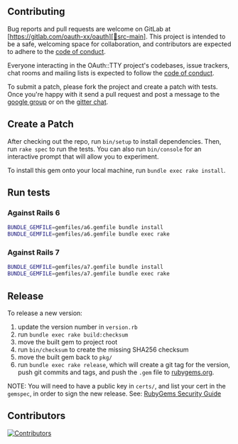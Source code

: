 ## Contributing

Bug reports and pull requests are welcome on GitLab at [https://gitlab.com/oauth-xx/oauth][🚎src-main]. This project is
intended to be a safe, welcoming space for collaboration, and contributors are expected to adhere to
the [code of conduct][🚎code-conduct].

Everyone interacting in the OAuth::TTY project's codebases, issue trackers, chat
rooms and mailing lists is expected to follow the [code of conduct][🚎code-conduct].

To submit a patch, please fork the project and create a patch with
tests. Once you're happy with it send a pull request and post a message to the
[google group][mailinglist] or on the [gitter chat][🏘chat].

## Create a Patch

After checking out the repo, run `bin/setup` to install dependencies. Then, run `rake spec` to run the tests. You can also run `bin/console` for an interactive prompt that will allow you to experiment.

To install this gem onto your local machine, run `bundle exec rake install`.

## Run tests

### Against Rails 6

```bash
BUNDLE_GEMFILE=gemfiles/a6.gemfile bundle install
BUNDLE_GEMFILE=gemfiles/a6.gemfile bundle exec rake
```

### Against Rails 7

```bash
BUNDLE_GEMFILE=gemfiles/a7.gemfile bundle install
BUNDLE_GEMFILE=gemfiles/a7.gemfile bundle exec rake
```

## Release

To release a new version:

1. update the version number in `version.rb`
2. run `bundle exec rake build:checksum`
3. move the built gem to project root
4. run `bin/checksum` to create the missing SHA256 checksum 
5. move the built gem back to `pkg/`
6. run `bundle exec rake release`, which will create a git tag for the version, push git commits and tags, and push the `.gem` file to [rubygems.org](https://rubygems.org).

NOTE: You will need to have a public key in `certs/`, and list your cert in the
`gemspec`, in order to sign the new release.
See: [RubyGems Security Guide][rubygems-security-guide]

## Contributors

[![Contributors][🖐contributors-img]][🖐contributors]

[comment]: <> (Following links are used by README, CONTRIBUTING, Homepage)

[🚎code-conduct]: https://gitlab.com/oauth-xx/oauth/-/blob/main/CODE_OF_CONDUCT.md
[🖐contributors]: https://gitlab.com/oauth-xx/oauth/-/graphs/main
[🖐contributors-img]: https://img.shields.io/github/contributors-anon/oauth-xx/oauth-ruby
[mailinglist]: http://groups.google.com/group/oauth-ruby
[🚎src-main]: https://gitlab.com/oauth-xx/oauth/-/tree/main
[🏘chat]: https://gitter.im/oauth-xx/oauth-ruby
[rubygems-security-guide]: https://guides.rubygems.org/security/#building-gems
[rubygems]: https://rubygems.org
